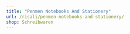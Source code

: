```yaml
---
title: "Penmen Notebooks And Stationery"
url: /risali/penmen-notebooks-and-stationery/
shop: Schreibwaren
---
```

